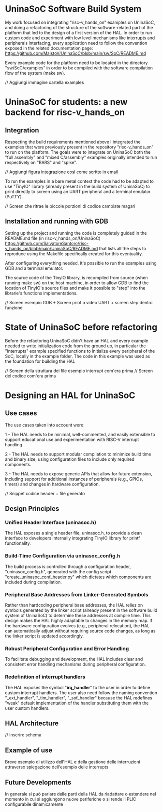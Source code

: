 # UninaSoC Software Build System

My work focused on integrating "risc-v_hands_on" examples on UninaSoC,
and doing a refactoring of the structure of the software-related part of the platform
that led to the design of a first version of the HAL.
In order to run custom code and experiment with low level mechanisms
like interrupts and peripherals interfacing, every application need to follow
the convention exposed in the related documentation page:
https://github.com/MaistoV/UninaSoC/blob/main/sw/SoC/README.md

Every example code for the platform need to be located in the
directory "sw/SoC/examples" in order to be compiled with the
software compilation flow of the system (make sw).

// Aggiungi immagine cartella examples

# UninaSoC for students: a new backend for risc-v_hands_on

## Integration

Respecting the build requirements mentioned above I integrated the examples
that were previously present in the repository "risc-v_hands_on" to run on the platform.
The goals were to integrate on UninaSoC both the "full assembly" and "mixed C/assembly" examples 
originally intended to run respectively on "RARS" and "spike".

// Aggiungi figura integrazione così come scritto in email

To run the examples in a bare metal context the code had to be adapted to use "TinyIO" library
(already present in the build system of UninaSoC) to print directly to screen using
an UART peripheral and a terminal emulator (PuTTY).

// Screen che ritrae le piccole porzioni di codice cambiate magari

## Installation and running with GDB

Setting up the project and running the code is completely guided in the
README.md file (in risc-v_hands_on/UninaSoC)
https://github.com/SalvatoreSantoro/risc-v_hands_on/blob/main/UninaSoC/README.md
that lists all the steps to reproduce using the Makefile specifically created for 
this eventuality.

After configuring everything needed, it's possible to run the examples using
GDB and a terminal emulator.

The source code of the TinyIO library, is recompiled from source (when running make sw)
on the host machine, in order to allow GDB to find the location of TinyIO's source files
and make it possible to "step" into the librarie's functions implementations.

// Screen esempio GDB + Screen print a video UART + screen step dentro funzione


# State of UninaSoC before refactoring

Before the refactoring UninaSoC didn't have an HAL and every example needed
to write initialization code from the ground up, in particular the "interrupts"
example specified functions to initialize every peripheral of the SoC, locally
in the example folder.
The code in this example was used as the foundation for building the HAL

// Screen della struttura dei file esempio interrupt com'era prima
// Screen del codice com'era prima

# Designing an HAL for UninaSoC

## Use cases

The use cases taken into account were:

1 - The HAL needs to be minimal, well-commented, and easily extensible to support educational use and experimentation with RISC-V interrupt handling.  

2 - The HAL needs to support modular compilation to minimize build time and binary size, using configuration files to include only required components.  

3 - The HAL needs to expose generic APIs that allow for future extension, including support for additional instances of peripherals (e.g., GPIOs, timers) and changes in hardware configuration.

// Snippet codice header + file generato

## Design Principles

### Unified Header Interface (uninasoc.h)
The HAL exposes a single header file, uninasoc.h, to provide a clean interface to developers internally integrating TinyIO library for printf functionality.

### Build-Time Configuration via uninasoc_config.h
The build process is controlled through a configuration header, "uninasoc_config.h", generated with the config script
"create_uninasoc_conf_header.py" which dictates which components are included during compilation.

### Peripheral Base Addresses from Linker-Generated Symbols
Rather than hardcoding peripheral base addresses, the HAL relies on symbols generated by the linker script (already present in the software build system of UninaSoC) to determine these addresses at compile time. This design makes the HAL highly adaptable to changes in the memory map. If the hardware configuration evolves (e.g., peripheral relocation), the HAL can automatically adjust without requiring source code changes, as long as the linker script is updated accordingly.

### Robust Peripheral Configuration and Error Handling
To facilitate debugging and development, the HAL includes clear and consistent error handling mechanisms during peripheral configuration.

### Redefinition of interrupt handlers
The HAL exposes the symbol "__irq_handler__" to the user in order to define custom interrupt handlers.
The user also need follow the naming convention "_ext_handler", "_tim_handler", "_sof_handler" because
the HAL redefines "weak" default implementation of the handler substituting them with the user custom handlers.

## HAL Architecture

// Inserire schema

## Example of use

Breve esempio di utilizzo dell'HAL e della gestione delle interruzioni attraverso
spiegazione dell'esempio delle interrupts  

## Future Developments

In generale si può parlare delle parti della HAL da riadattare o estendere
nel momento in cui si aggiungono nuove periferiche o si rende il PLIC configurabile
dinamicamente  



